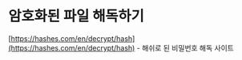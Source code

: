 # 암호화된 파일 해독하기

[https://hashes.com/en/decrypt/hash](https://hashes.com/en/decrypt/hash) - 해쉬로 된 비밀번호 해독 사이트
